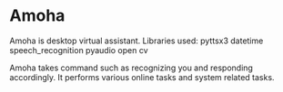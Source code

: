 # Amoha
Amoha is desktop virtual assistant. 
Libraries used:
pyttsx3
datetime
speech_recognition 
pyaudio
open cv

Amoha takes command such as recognizing you and responding accordingly. It performs various online tasks and system related tasks.

